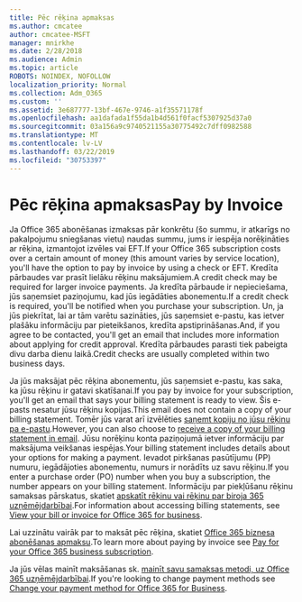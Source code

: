 ```yaml
---
title: Pēc rēķina apmaksas
ms.author: cmcatee
author: cmcatee-MSFT
manager: mnirkhe
ms.date: 2/28/2018
ms.audience: Admin
ms.topic: article
ROBOTS: NOINDEX, NOFOLLOW
localization_priority: Normal
ms.collection: Adm_O365
ms.custom: ''
ms.assetid: 3e687777-13bf-467e-9746-a1f35571178f
ms.openlocfilehash: aa1dafada1f55da1b4d561f0facf5307925d37a0
ms.sourcegitcommit: 03a156a9c9740521155a30775492c7dff0982588
ms.translationtype: MT
ms.contentlocale: lv-LV
ms.lasthandoff: 03/22/2019
ms.locfileid: "30753397"
---
```

# <a name="pay-by-invoice"></a><span data-ttu-id="b60a4-102">Pēc rēķina apmaksas</span><span class="sxs-lookup"><span data-stu-id="b60a4-102">Pay by Invoice</span></span>

<span data-ttu-id="b60a4-103">Ja Office 365 abonēšanas izmaksas pār konkrētu (šo summu, ir atkarīgs no pakalpojumu sniegšanas vietu) naudas summu, jums ir iespēja norēķināties ar rēķina, izmantojot izvēles vai EFT.</span><span class="sxs-lookup"><span data-stu-id="b60a4-103">If your Office 365 subscription costs over a certain amount of money (this amount varies by service location), you'll have the option to pay by invoice by using a check or EFT.</span></span> <span data-ttu-id="b60a4-104">Kredīta pārbaudes var prasīt lielāku rēķinu maksājumiem.</span><span class="sxs-lookup"><span data-stu-id="b60a4-104">A credit check may be required for larger invoice payments.</span></span> <span data-ttu-id="b60a4-105">Ja kredīta pārbaude ir nepieciešama, jūs saņemsiet paziņojumu, kad jūs iegādāties abonementu.</span><span class="sxs-lookup"><span data-stu-id="b60a4-105">If a credit check is required, you'll be notified when you purchase your subscription.</span></span> <span data-ttu-id="b60a4-106">Un, ja jūs piekrītat, lai ar tām varētu sazināties, jūs saņemsiet e-pastu, kas ietver plašāku informāciju par pieteikšanos, kredīta apstiprināšanas.</span><span class="sxs-lookup"><span data-stu-id="b60a4-106">And, if you agree to be contacted, you'll get an email that includes more information about applying for credit approval.</span></span> <span data-ttu-id="b60a4-107">Kredīta pārbaudes parasti tiek pabeigta divu darba dienu laikā.</span><span class="sxs-lookup"><span data-stu-id="b60a4-107">Credit checks are usually completed within two business days.</span></span>
  
<span data-ttu-id="b60a4-108">Ja jūs maksājat pēc rēķina abonementu, jūs saņemsiet e-pastu, kas saka, ka jūsu rēķinu ir gatavi skatīšanai.</span><span class="sxs-lookup"><span data-stu-id="b60a4-108">If you pay by invoice for your subscription, you'll get an email that says your billing statement is ready to view.</span></span> <span data-ttu-id="b60a4-109">Šis e-pasts nesatur jūsu rēķinu kopijas.</span><span class="sxs-lookup"><span data-stu-id="b60a4-109">This email does not contain a copy of your billing statement.</span></span> <span data-ttu-id="b60a4-110">Tomēr jūs varat arī izvēlēties [saņemt kopiju no jūsu rēķinu pa e-pastu](https://support.office.com/article/734f4aab-df2d-4e9b-8cb1-691910bde216).</span><span class="sxs-lookup"><span data-stu-id="b60a4-110">However, you can also choose to [receive a copy of your billing statement in email](https://support.office.com/article/734f4aab-df2d-4e9b-8cb1-691910bde216).</span></span> <span data-ttu-id="b60a4-111">Jūsu norēķinu konta paziņojumā ietver informāciju par maksājuma veikšanas iespējas.</span><span class="sxs-lookup"><span data-stu-id="b60a4-111">Your billing statement includes details about your options for making a payment.</span></span> <span data-ttu-id="b60a4-112">Ievadot pirkšanas pasūtījumu (PP) numuru, iegādājoties abonementu, numurs ir norādīts uz savu rēķinu.</span><span class="sxs-lookup"><span data-stu-id="b60a4-112">If you enter a purchase order (PO) number when you buy a subscription, the number appears on your billing statement.</span></span> <span data-ttu-id="b60a4-113">Informāciju par piekļūšanu rēķinu samaksas pārskatus, skatiet [apskatīt rēķinu vai rēķinu par biroja 365 uzņēmējdarbībai](https://support.office.com/article/2ae3ea58-4fce-4592-91d6-46e9ae3ec218).</span><span class="sxs-lookup"><span data-stu-id="b60a4-113">For information about accessing billing statements, see [View your bill or invoice for Office 365 for business](https://support.office.com/article/2ae3ea58-4fce-4592-91d6-46e9ae3ec218).</span></span>
  
<span data-ttu-id="b60a4-114">Lai uzzinātu vairāk par to maksāt pēc rēķina, skatiet [Office 365 biznesa abonēšanas apmaksu](https://support.office.com/article/734f4aab-df2d-4e9b-8cb1-691910bde216).</span><span class="sxs-lookup"><span data-stu-id="b60a4-114">To learn more about paying by invoice see [Pay for your Office 365 business subscription](https://support.office.com/article/734f4aab-df2d-4e9b-8cb1-691910bde216).</span></span>
  
<span data-ttu-id="b60a4-115">Ja jūs vēlas mainīt maksāšanas sk. [mainīt savu samaksas metodi, uz Office 365 uzņēmējdarbībai](https://support.office.com/article/8652f539-3123-4a8f-b9bd-6aa2f0e0372d).</span><span class="sxs-lookup"><span data-stu-id="b60a4-115">If you're looking to change payment methods see [Change your payment method for Office 365 for Business](https://support.office.com/article/8652f539-3123-4a8f-b9bd-6aa2f0e0372d).</span></span>
  

